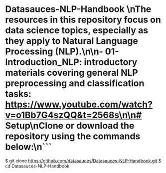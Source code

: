 # Datasauces-NLP-Handbook \nThe resources in this repository focus on data science topics, especially as they apply to Natural Language Processing (NLP).\n\n- **01-Introduction_NLP:** introductory materials covering general NLP preprocessing and classification tasks: https://www.youtube.com/watch?v=o1Bb7G4szQQ&t=2568s\n\n# Setup\n**Clone** or **download** the repository using the commands below:\n```
$ git clone https://github.com/datasauces/Datasauces-NLP-Handbook.git
$ cd Datasauces-NLP-Handbook
```\n\n# Citation:\nShould you wish to cite these notebooks, kindly use the format below:\nDatasauces, IPython notebook: Introduction to NLP with Sentiment Analysis, retrieved date, URL: https://github.com/datasauces/